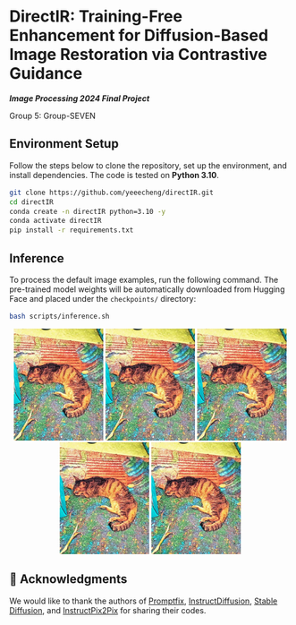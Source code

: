 # DirectIR: Training-Free Enhancement for Diffusion-Based Image Restoration via Contrastive Guidance
***Image Processing 2024 Final Project***

Group 5: Group-SEVEN

## Environment Setup

Follow the steps below to clone the repository, set up the environment, and install dependencies. The code is tested on **Python 3.10**.

```bash
git clone https://github.com/yeeecheng/directIR.git
cd directIR
conda create -n directIR python=3.10 -y
conda activate directIR
pip install -r requirements.txt
```

## Inference

To process the default image examples, run the following command. The pre-trained model weights will be automatically downloaded from Hugging Face and placed under the `checkpoints/` directory:

```bash
bash scripts/inference.sh
```

<div style="text-align: center;">
  <img src="https://github.com/yeeecheng/directIR/blob/main/validation_results/cat.jpg" alt="cat2" style="height: 200px; width: auto;">
  <img src="https://github.com/yeeecheng/directIR/blob/main/validation_results/cat.jpg" alt="cat3" style="height: 200px; width: auto;">
  <img src="https://github.com/yeeecheng/directIR/blob/main/validation_results/cat.jpg" alt="cat3" style="height: 200px; width: auto;">
  <img src="https://github.com/yeeecheng/directIR/blob/main/validation_results/cat.jpg" alt="cat3" style="height: 200px; width: auto;">
  <img src="https://github.com/yeeecheng/directIR/blob/main/validation_results/cat.jpg" alt="cat3" style="height: 200px; width: auto;">
</div>


## 🙏 Acknowledgments

We would like to thank the authors of [Promptfix](https://github.com/yeates/PromptFix), [InstructDiffusion](https://github.com/cientgu/InstructDiffusion), [Stable Diffusion](https://github.com/CompVis/stable-diffusion), and [InstructPix2Pix](https://github.com/timothybrooks/instruct-pix2pix) for sharing their codes.
